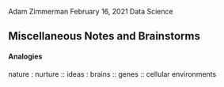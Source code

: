 Adam Zimmerman
February 16, 2021
Data Science

## Miscellaneous Notes and Brainstorms

#### Analogies
nature : nurture
::
ideas : brains
:: 
genes :: cellular environments
